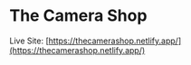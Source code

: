 # The Camera Shop

Live Site: [https://thecamerashop.netlify.app/](https://thecamerashop.netlify.app/)
